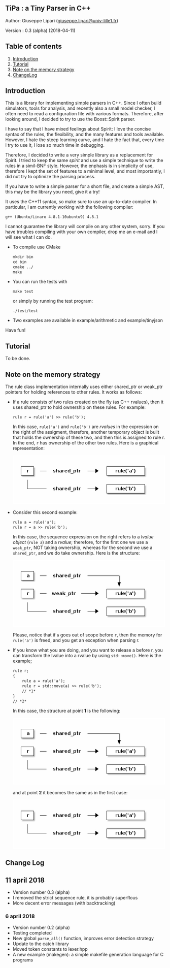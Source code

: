 TiPa : a Tiny Parser in C++
---------------------------

Author: Giuseppe Lipari (giuseppe.lipari@univ-lille1.fr)

Version : 0.3 (alpha) (2018-04-11)

## Table of contents ## 

<ol>
<li><a href="#sec-1">Introduction</a></li>
<li><a href="#sec-2">Tutorial</a></li>
<li><a href="#sec-3">Note on the memory strategy</a></li>
<li><a href="#sec-4">ChangeLog</a></li>
</ol>


## Introduction<a id="sec-1"></a> ##

This is a library for implementing simple parsers in C++.  Since I
often build simulators, tools for analysis, and recently also a
small model checker, I often need to read a configuration file with
various formats. Therefore, after looking around, I decided to try
to use the Boost::Spirit parser.

I have to say that I have mixed feelings about Spirit: I love the
concise syntax of the rules, the flexibility, and the many features
and tools available. However, I hate the steep learning curve, and I
hate the fact that, every time I try to use it, I lose so much time
in debugging.

Therefore, I decided to write a very simple library as a replacement
for Spirit. I tried to keep the same *spirit* and use a simple
technique to write the rules in a simil-BNF style. However, the
enphasis is in simplicity of use, therefore I kept the set of
features to a minimal level, and most importantly, I did not try to
optimize the parsing process.

If you have to write a simple parser for a short file, and create a
simple AST, this may be the library you need, give it a try!

It uses the C++11 syntax, so make sure to use an up-to-date
compiler. In particular, I am currently working with the following
compiler:

    g++ (Ubuntu/Linaro 4.8.1-10ubuntu9) 4.8.1

I cannot guarantee the library will compile on any other system,
sorry. If you have troubles compiling with your own compiler, drop
me an e-mail and I will see what I can do.

-   To compile use CMake

		mkdir bin
		cd bin
		cmake ../
		make 

-   You can run the tests with
    
        make test
    
    or simply by running the test program:
    
        ./test/test

-   Two examples are available in example/arithmetic and
    example/tinyjson

Have fun!

## Tutorial<a id="sec-2"></a> ## 

To be done.

##  Note on the memory strategy<a id="sec-3"></a> ## 

The rule class implementation internally uses either shared\_ptr or
weak\_ptr pointers for holding references to other rules. It works as
follows:

-   If a rule consists of two rules created on the fly (as C++
    rvalues), then it uses shared\_ptr to hold ownership on these
    rules. For example:
    
        rule r = rule('a') >> rule('b');
    
    In this case, `rule('a')` and `rule('b')` are *rvalues* in the
    expression on the right of the assigment, therefore, another
    temporary object is built that holds the ownership of these two,
    and then this is assigned to rule r. In the end, `r` has ownership
    of the other two rules. Here is a graphical representation:

    ![Figure 1: The rule takes ownership.](./doc/mem1.png)

-   Consider this second example:
    
        rule a = rule('a');
        rule r = a >> rule('b');
    
    In this case, the sequence expression on the right refers to a
    *lvalue object* (`rule a`) and a *rvalue*; therefore, for the
    first one we use a `weak_ptr`, NOT taking ownership, whereas for
    the second we use a `shared_ptr`, and we do take ownership. Here is
    the structure:
    
    ![Figure 2: The rule uses a weak pointer (no ownership).](./doc/mem2.png)

	Please, notice that if `a` goes out of scope before `r`, then the
	memory for `rule('a')` is freed, and you get an exception when
	parsing r.

-   If you know what you are doing, and you want to release a before
    r, you can transform the lvalue into a rvalue by using
    `std::move()`. Here is the example;
    
        rule r;
        {
            rule a = rule('a');
            rule r = std::move(a) >> rule('b');    
            // *1*
        } 
        // *2*
    
    In this case, the structure at point **1** is the following:
    
    ![Figure 3: Passing ownership explicitely (be careful!).](./doc/mem3.png)
    
    and at point **2** it becomes the same as in the first case:

	![Figure 4: Same situation as in Fig. 1](./doc/mem1.png)


## Change Log<a id="sec-1"></a> ##

## 11 april 2018

- Version number 0.3 (alpha)
- I removed the strict sequence rule, it is probably superflous
- More decent error messages (with backtracking)

### 6 april 2018

- Version number 0.2 (alpha)
- Testing completed
- New global `parse_all()` function, improves error detection strategy
- Update to the catch library
- Moved token constants to lexer.hpp
- A new example (makegen): a simple makefile generation language for C
  programs





